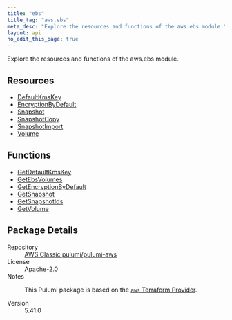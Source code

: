 ```yaml
---
title: "ebs"
title_tag: "aws.ebs"
meta_desc: "Explore the resources and functions of the aws.ebs module."
layout: api
no_edit_this_page: true
---
```


<!-- WARNING: this file was generated by Pulumi Docs Generator. -->
<!-- Do not edit by hand unless you're certain you know what you are doing! -->

Explore the resources and functions of the aws.ebs module.

<h2 id="resources">Resources</h2>
<ul class="api">
    <li><a href="defaultkmskey/" title="DefaultKmsKey"><span class="api-symbol api-symbol--resource"></span>DefaultKmsKey</a></li>
    <li><a href="encryptionbydefault/" title="EncryptionByDefault"><span class="api-symbol api-symbol--resource"></span>EncryptionByDefault</a></li>
    <li><a href="snapshot/" title="Snapshot"><span class="api-symbol api-symbol--resource"></span>Snapshot</a></li>
    <li><a href="snapshotcopy/" title="SnapshotCopy"><span class="api-symbol api-symbol--resource"></span>SnapshotCopy</a></li>
    <li><a href="snapshotimport/" title="SnapshotImport"><span class="api-symbol api-symbol--resource"></span>SnapshotImport</a></li>
    <li><a href="volume/" title="Volume"><span class="api-symbol api-symbol--resource"></span>Volume</a></li>
</ul>

<h2 id="functions">Functions</h2>
<ul class="api">
    <li><a href="getdefaultkmskey/" title="GetDefaultKmsKey"><span class="api-symbol api-symbol--function"></span>GetDefaultKmsKey</a></li>
    <li><a href="getebsvolumes/" title="GetEbsVolumes"><span class="api-symbol api-symbol--function"></span>GetEbsVolumes</a></li>
    <li><a href="getencryptionbydefault/" title="GetEncryptionByDefault"><span class="api-symbol api-symbol--function"></span>GetEncryptionByDefault</a></li>
    <li><a href="getsnapshot/" title="GetSnapshot"><span class="api-symbol api-symbol--function"></span>GetSnapshot</a></li>
    <li><a href="getsnapshotids/" title="GetSnapshotIds"><span class="api-symbol api-symbol--function"></span>GetSnapshotIds</a></li>
    <li><a href="getvolume/" title="GetVolume"><span class="api-symbol api-symbol--function"></span>GetVolume</a></li>
</ul>

<h2 id="package-details">Package Details</h2>
<dl class="package-details">
	<dt>Repository</dt>
	<dd><a href="https://github.com/pulumi/pulumi-aws">AWS Classic pulumi/pulumi-aws</a></dd>
	<dt>License</dt>
	<dd>Apache-2.0</dd>
	<dt>Notes</dt>
	<dd><p>This Pulumi package is based on the <a href="https://github.com/hashicorp/terraform-provider-aws"><code>aws</code> Terraform Provider</a>.</p>
</dd>
	<dt>Version</dt>
	<dd>5.41.0</dd>
</dl>

